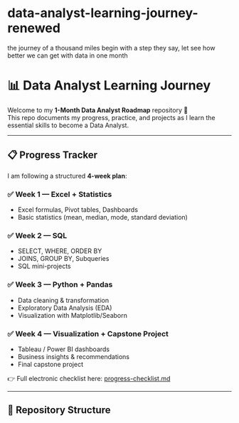 # data-analyst-learning-journey-renewed
the journey  of a thousand miles begin with a step they say, let see how better we can get with data in one month
# 📊 Data Analyst Learning Journey

Welcome to my **1-Month Data Analyst Roadmap** repository 🚀  
This repo documents my progress, practice, and projects as I learn the essential skills to become a Data Analyst.  

---

## 📋 Progress Tracker
I am following a structured **4-week plan**:  

### ✅ Week 1 — Excel + Statistics
- Excel formulas, Pivot tables, Dashboards  
- Basic statistics (mean, median, mode, standard deviation)  

### ✅ Week 2 — SQL
- SELECT, WHERE, ORDER BY  
- JOINS, GROUP BY, Subqueries  
- SQL mini-projects  

### ✅ Week 3 — Python + Pandas
- Data cleaning & transformation  
- Exploratory Data Analysis (EDA)  
- Visualization with Matplotlib/Seaborn  

### ✅ Week 4 — Visualization + Capstone Project
- Tableau / Power BI dashboards  
- Business insights & recommendations  
- Final capstone project  

👉 Full electronic checklist here: [progress-checklist.md](./progress-checklist.md)  

---

## 📂 Repository Structure
